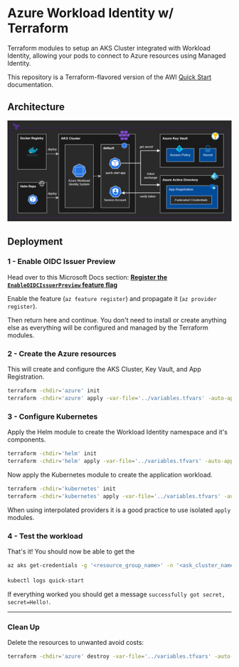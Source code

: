 # Azure Workload Identity w/ Terraform

Terraform modules to setup an AKS Cluster integrated with Workload Identity, allowing your pods to connect to Azure resources using Managed Identity.

This repository is a Terraform-flavored version of the AWI [Quick Start](https://azure.github.io/azure-workload-identity/docs/quick-start.html) documentation.

## Architecture

<img src=".docs/solution.png" width=800>

## Deployment

### 1 - Enable OIDC Issuer Preview

Head over to this Microsoft Docs section: **[Register the `EnableOIDCIssuerPreview` feature flag](https://docs.microsoft.com/en-us/azure/aks/cluster-configuration#register-the-enableoidcissuerpreview-feature-flag)**

Enable the feature (`az feature register`) and propagate it (`az provider register`).

Then return here and continue. You don't need to install or create anything else as everything will be configured and managed by the Terraform modules.


### 2 - Create the Azure resources

This will create and configure the AKS Cluster, Key Vault, and App Registration.

```bash
terraform -chdir='azure' init
terraform -chdir='azure' apply -var-file='../variables.tfvars' -auto-approve
```

### 3 - Configure Kubernetes

Apply the Helm module to create the Workload Identity namespace and it's components.

```bash
terraform -chdir='helm' init
terraform -chdir='helm' apply -var-file='../variables.tfvars' -auto-approve
```

Now apply the Kubernetes module to create the application workload.

```bash
terraform -chdir='kubernetes' init
terraform -chdir='kubernetes' apply -var-file='../variables.tfvars' -auto-approve
```

When using interpolated providers it is a good practice to use isolated `apply` modules.

### 4 - Test the workload

That's it! You should now be able to get the

```bash
az aks get-credentials -g '<resource_group_name>' -n '<ask_cluster_name>'

kubectl logs quick-start
```

If everything worked you should get a message `successfully got secret, secret=Hello!`.

---

### Clean Up

Delete the resources to unwanted avoid costs:

```bash
terraform -chdir='azure' destroy -var-file='../variables.tfvars' -auto-approve
```
